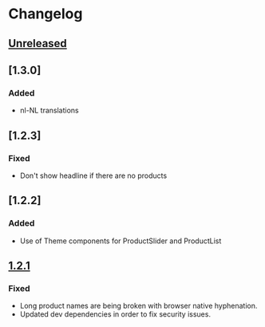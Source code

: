 # Changelog

## [Unreleased]

## [1.3.0]
### Added
* nl-NL translations

## [1.2.3]
### Fixed
* Don't show headline if there are no products

## [1.2.2]
### Added
* Use of Theme components for ProductSlider and ProductList

## [1.2.1]
### Fixed
* Long product names are being broken with browser native hyphenation.
* Updated dev dependencies in order to fix security issues.

[Unreleased]: https://github.com/shopgate/ext-recently-viewed-products/compare/v1.2.1...HEAD
[1.2.1]: https://github.com/shopgate/ext-recently-viewed-products/compare/v1.2.0...v1.2.1
